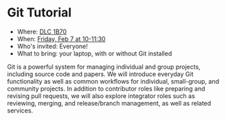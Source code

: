 # Git Tutorial

* Where: [DLC 1B70](https://calendar.colorado.edu/discovery_learning_center)
* When: [Friday, Feb 7 at 10-11:30](https://calendar.colorado.edu/event/git_tutorial)
* Who's invited: Everyone!
* What to bring: your laptop, with or without Git installed

Git is a powerful system for managing individual and group projects,
including source code and papers.  We will introduce everyday Git
functionality as well as common workflows for individual, small-group,
and community projects.  In addition to contributor roles like preparing
and revising pull requests, we will also explore integrator roles such
as reviewing, merging, and release/branch management, as well as related
services.

